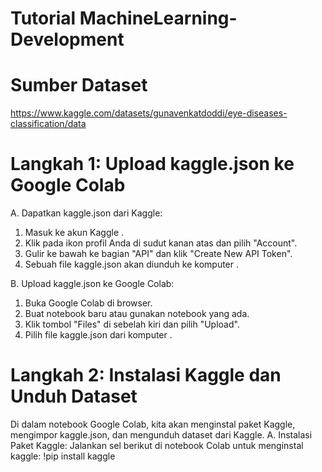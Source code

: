 # Tutorial MachineLearning-Development

# Sumber Dataset
https://www.kaggle.com/datasets/gunavenkatdoddi/eye-diseases-classification/data
# Langkah 1: Upload kaggle.json ke Google Colab
A. Dapatkan kaggle.json dari Kaggle:
  1. Masuk ke akun Kaggle .
  2. Klik pada ikon profil Anda di sudut kanan atas dan pilih "Account".
  3. Gulir ke bawah ke bagian "API" dan klik "Create New API Token".
  4. Sebuah file kaggle.json akan diunduh ke komputer .
     
B. Upload kaggle.json ke Google Colab:
  1. Buka Google Colab di browser.
  2. Buat notebook baru atau gunakan notebook yang ada.
  3. Klik tombol "Files" di sebelah kiri dan pilih "Upload".
  4. Pilih file kaggle.json dari komputer .
     
# Langkah 2: Instalasi Kaggle dan Unduh Dataset
Di dalam notebook Google Colab, kita akan menginstal paket Kaggle, mengimpor kaggle.json, dan mengunduh dataset dari Kaggle.
  A. Instalasi Paket Kaggle:
      Jalankan sel berikut di notebook Colab untuk menginstal kaggle:
      !pip install kaggle
